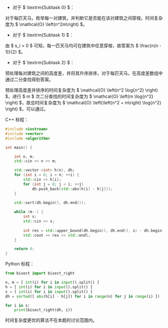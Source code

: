 - 对于 $ \textrm{Subtask 0} $：

对于每匹天马，枚举每一对建筑，并判断它是否能在该对建筑之间穿梭。时间复杂度为 $ \mathcal{O} \left(n^2m\right) $。

- 对于 $ \textrm{Subtask 1} $：

由 $ s_i > 0 $ 可知，每一匹天马均可在建筑中任意穿梭，故答案为 $ \frac{n(n - 1)}{2} $。

- 对于 $ \textrm{Subtask 2} $：

预处理每对建筑之间的高度差，并将其升序排序。对于每匹天马，在高度差数组中通过二分查找得到答案。

预处理高度差并排序的时间复杂度为 $ \mathcal{O} \left(n^2 \log{n^2} \right) $，进行 $ m $ 次二分查找的时间复杂度为 $ \mathcal{O} \left(m \log{n^2} \right) $，故总时间复杂度为 $ \mathcal{O} \left(\left(n^2 + m\right) \log{n^2} \right) $，可以通过。

C++ 标程：

```cpp
#include <iostream>
#include <vector>
#include <algorithm>

int main() {

    int n, m;
    std::cin >> n >> m;

    std::vector <int> h(n), dh;
    for (int i = 0; i < n; ++i) {
        std::cin >> h[i];
        for (int j = 0; j < i; ++j)
            dh.push_back(std::abs(h[i] - h[j]));
    }
    
    std::sort(dh.begin(), dh.end());

    while (m--) {
        int s;
        std::cin >> s;
        
        int res = std::upper_bound(dh.begin(), dh.end(), s) - dh.begin();
        std::cout << res << std::endl;
    }

    return 0;
}
```

Python 标程：

```python
from bisect import bisect_right

n, m = [ int(i) for i in input().split() ]
h = [ int(i) for i in input().split() ]
s = [ int(i) for i in input().split() ]
dh = sorted([ abs(h[i] - h[j]) for i in range(n) for j in range(i) ])

for i in s:
    print(bisect_right(dh, i))
```

时间复杂度更优的算法不在本题的讨论范围内。
